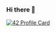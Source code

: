 ### Hi there 👋

<!--
**ouvled86/ouvled86** is a ✨ _special_ ✨ repository because its `README.md` (this file) appears on your GitHub profile.

Here are some ideas to get you started:

- 🔭 I’m currently working on ...
- 🌱 I’m currently learning ...
- 👯 I’m looking to collaborate on ...
- 🤔 I’m looking for help with ...
- 💬 Ask me about ...
- 📫 How to reach me: ...
- 😄 Pronouns: ...
- ⚡ Fun fact: ...
-->
[![42 Profile Card](https://1337-readme-xi.vercel.app/api/profile?cursus=42cursus&email=hide&login=ouel-bou)](https://github.com/mohouyizme/1337-readme)
